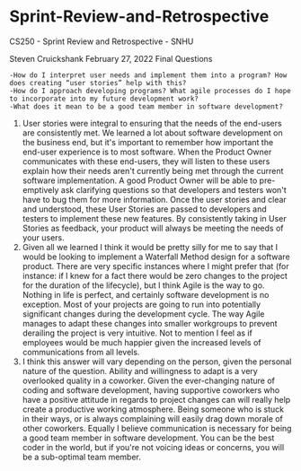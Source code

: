 # Sprint-Review-and-Retrospective
CS250 - Sprint Review and Retrospective - SNHU

Steven Cruickshank
February 27, 2022
Final Questions


    -How do I interpret user needs and implement them into a program? How does creating “user stories” help with this?
    -How do I approach developing programs? What agile processes do I hope to incorporate into my future development work?
    -What does it mean to be a good team member in software development?


1) User stories were integral to ensuring that the needs of the end-users are consistently met. We learned a lot about software development on the business end, but it's important to remember how important the end-user experience is to most software. When the Product Owner communicates with these end-users, they will listen to these users explain how their needs aren't currently being met through the current software implementation. A good Product Owner will be able to pre-emptively ask clarifying questions so that developers and testers won't have to bug them for more information. Once the user stories and clear and understood, these User Stories are passed to developers and testers to implement these new features. By consistently taking in User Stories as feedback, your product will always be meeting the needs of your users.
2) Given all we learned I think it would be pretty silly for me to say that I would be looking to implement a Waterfall Method design for a software product. There are very specific instances where I might prefer that (for instance: if I knew for a fact there would be zero changes to the project for the duration of the lifecycle), but I think Agile is the way to go. Nothing in life is perfect, and certainly software development is no exception. Most of your projects are going to run into potentially significant changes during the development cycle. The way Agile manages to adapt these changes into smaller workgroups to prevent derailing the project is very intuitive. Not to mention I feel as if employees would be much happier given the increased levels of communications from all levels.
3) I think this answer will vary depending on the person, given the personal nature of the question. Ability and willingness to adapt is a very overlooked quality in a coworker. Given the ever-changing nature of coding and software development, having supportive coworkers who have a positive attitude in regards to project changes can will really help create a productive working atmosphere. Being someone who is stuck in their ways, or is always complaining will easily drag down morale of other coworkers. Equally I believe communication is necessary for being a good team member in software development. You can be the best coder in the world, but if you're not voicing ideas or concerns, you will be a sub-optimal team member.
